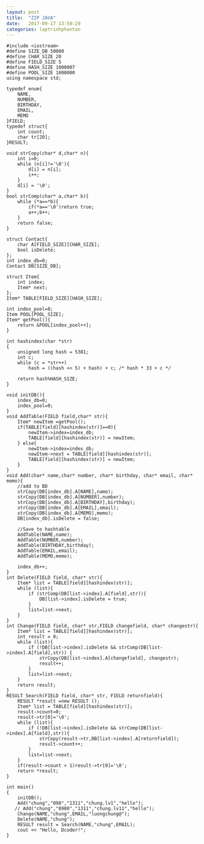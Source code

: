 ```yaml
---
layout: post
title:  "ZIP JAVA"
date:   2017-09-17 13:50:29
categories: laptrinhphantan
---
```


    #include <iostream>
    #define SIZE_DB 50000
    #define CHAR_SIZE 20
    #define FIELD_SIZE 5
    #define HASH_SIZE 1000007
    #define POOL_SIZE 1000000
    using namespace std;
    
    typedef enum{
        NAME,
        NUMBER,
        BIRTHDAY,
        EMAIL,
        MEMO
    }FIELD;
    typedef struct{
        int count;
        char tr[20];
    }RESULT;
    
    void strCopy(char* d,char* n){
        int i=0;
        while (n[i]!='\0'){
            d[i] = n[i];
            i++;
        }
        d[i] = '\0';
    }
    bool strComp(char* a,char* b){
        while (*a==*b){
            if(*a=='\0')return true;
            a++;b++;
        }
        return false;
    }
    
    struct Contact{
        char A[FIELD_SIZE][CHAR_SIZE];
        bool isDelete;
    };
    int index_db=0;
    Contact DB[SIZE_DB];
    
    struct Item{
        int index;
        Item* next;
    };
    Item* TABLE[FIELD_SIZE][HASH_SIZE];
    
    int index_pool=0;
    Item POOL[POOL_SIZE];
    Item* getPool(){
        return &POOL[index_pool++];
    }
    
    int hashindex(char *str)
    {
        unsigned long hash = 5381;
        int c;
        while (c = *str++)
            hash = ((hash << 5) + hash) + c; /* hash * 33 + c */
    
        return hash%HASH_SIZE;
    }
    
    void initDB(){
        index_db=0;
        index_pool=0;
    }
    void AddTable(FIELD field,char* str){
        Item* newItem =getPool();
        if(TABLE[field][hashindex(str)]==0){
            newItem->index=index_db;
            TABLE[field][hashindex(str)] = newItem;
        } else{
            newItem->index=index_db;
            newItem->next = TABLE[field][hashindex(str)];
            TABLE[field][hashindex(str)] = newItem;
        }
    }
    void Add(char* name,char* number, char* birthday, char* email, char* memo){
        //add to BD
        strCopy(DB[index_db].A[NAME],name);
        strCopy(DB[index_db].A[NUMBER],number);
        strCopy(DB[index_db].A[BIRTHDAY],birthday);
        strCopy(DB[index_db].A[EMAIL],email);
        strCopy(DB[index_db].A[MEMO],memo);
        DB[index_db].isDelete = false;
    
        //Save to hashtable
        AddTable(NAME,name);
        AddTable(NUMBER,number);
        AddTable(BIRTHDAY,birthday);
        AddTable(EMAIL,email);
        AddTable(MEMO,memo);
    
        index_db++;
    }
    int Delete(FIELD field, char* str){
        Item* list = TABLE[field][hashindex(str)];
        while (list){
            if (strComp(DB[list->index].A[field],str)){
                DB[list->index].isDelete = true;
            }
            list=list->next;
        }
    }
    int Change(FIELD field, char* str,FIELD changefield, char* changestr){
        Item* list = TABLE[field][hashindex(str)];
        int result = 0;
        while (list){
            if (!DB[list->index].isDelete && strComp(DB[list->index].A[field],str)) {
                strCopy(DB[list->index].A[changefield], changestr);
                result++;
            }
            list=list->next;
        }
        return result;
    }
    RESULT Search(FIELD field, char* str, FIELD returnfield){
        RESULT *result =new RESULT ();
        Item* list = TABLE[field][hashindex(str)];
        result->count=0;
        result->tr[0]='\0';
        while (list){
            if (!DB[list->index].isDelete && strComp(DB[list->index].A[field],str)){
                strCopy(result->tr,DB[list->index].A[returnfield]);
                result->count++;
            }
            list=list->next;
        }
        if(result->count > 1)result->tr[0]='\0';
        return *result;
    }
    
    int main()
    {
        initDB();
        Add("chung","098","1311","chung.lv1","hello");
       // Add("chung","0980","1311","chung.lv11","hello");
        Change(NAME,"chung",EMAIL,"luongchung@");
        Delete(NAME,"chung");
        RESULT result = Search(NAME,"chung",EMAIL);
        cout << "Hello, Dcoder!";
    }
    

